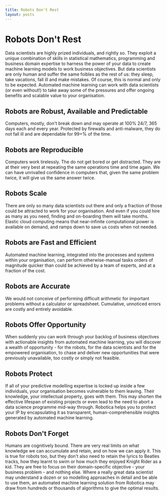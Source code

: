 ```yaml
---
title: Robots Don't Rest
layout: posts
---
```


# Robots Don't Rest

Data scientists are highly prized individuals, and rightly so.  They exploit a unique combination of skills in statistical mathematics, programming and business domain expertise to harness the power of your data to create machine learning models to work business objectives.  But data scientists are only human and suffer the same foibles as the rest of us: they sleep, take vacations, fall ill and make mistakes.  Of course, this is normal and only to be expected.  Automated machine learning can work with data scientists (or even without!) to take away some of the pressures and offer ongoing benefits and scalable value to your organisation.

## Robots are Robust, Available and Predictable
Computers, mostly, don't break down and may operate at 100% 24/7, 365 days each and every year. Protected by firewalls and anti-malware, they do not fall ill and are dependable for 99+% of the time.

## Robots are Reproducible
Computers work tirelessly. The do not get bored or get distracted. They are at their very best at repeating the same operations time and time again.  We can have unrivalled confidence in computers that, given the same problem twice, it will give us the same answer twice.

## Robots Scale
There are only so many data scientists out there and only a fraction of those could be attracted to work for your organisation.  And even if you could hire as many as you need, finding and on-boarding them will take months.  Elastic cloud computing means that near-infinite computational power is available on demand, and ramps down to save us costs when not needed.

## Robots are Fast and Efficient
Automated machine learning, integrated into the processes and systems within your organisation, can perform otherwise-manual tasks orders of magnitude quicker than could be achieved by a team of experts, and at a fraction of the cost.

## Robots are Accurate
We would not conceive of performing difficult arithmetic for important problems without a calculator or spreadsheet. Cumulative, unnoticed errors are costly and entirely avoidable.

## Robots Offer Opportunity
When suddenly you can work through your backlog of business objectives with actionable insights from automated machine learning, you will discover a wealth of opportunity - for the robots, for the data scientists and for the empowered organisation, to chase and deliver new opportunities that were previously unavailable, too costly or simply not feasible.

## Robots Protect
If all of your predictive modelling expertise is locked up inside a few individuals, your organisation becomes vulnerable to them leaving.  Their knowledge, your intellectual property, goes with them.  This may shorten the effective lifespan of existing projects or even lead to the need to abort a data science programme mid-way through.  Robotica helps you to protect your IP by encapsulating it as transparent, human-comprehensible insights generated by automated machine learning.

## Robots Don't Forget
Humans are cognitively bound.  There are very real limits on what knowledge we can accumulate and retain, and on how we can apply it.  This is true for robots too, but they don't also need to retain the lyrics to Beatles tracks, how they learnt to swim or how much they enjoyed Knight Rider as a kid.  They are free to focus on their domain-specific objective - your business problem - and nothing else.  Where a really great data scientist may understand a dozen or so modelling approaches in detail and be able to use them, an automated machine learning solution from Robotica may draw from hundreds or thousands of algorithms to give the optimal results.
